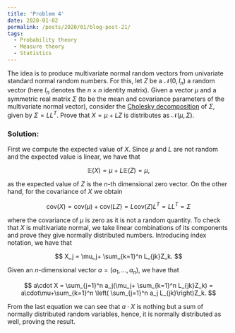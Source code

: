 ```yaml
---
title: 'Problem 4'
date: 2020-01-02
permalink: /posts/2020/01/blog-post-21/
tags:
  - Probability theory
  - Measure theory
  - Statistics
---
```


The idea is to produce multivariate normal random vectors from univariate standard normal random numbers. For this, let $Z$ be a $\mathcal{N}(0,I_n)$ a random vector (here $I_n$ denotes the $n\times n$ identity matrix). Given a vector $\mu$ and a symmetric real matrix $\Sigma$ (to be the mean and covariance parameters of the multivariate normal vector), consider the [Cholesky decomposition](https://en.wikipedia.org/wiki/Cholesky_decomposition) of $\Sigma$, given by $\Sigma = LL^T$. Prove that $X = \mu +LZ$ is distributes as $\mathcal{N}(\mu,\Sigma)$.

### Solution:

First we compute the expected value of $X$. Since $\mu$ and $L$ are not random and the expected value is linear, we have that

$$
\mathbb{E}(X) = \mu + L\mathbb{E}(Z) =\mu,
$$

as the expected value of $Z$ is the $n$-th dimensional zero vector. On the other hand, for the covariance of $X$ we obtain

$$
\newcommand{\cov}{\mathrm{cov}}
\cov(X) = \cov(\mu)+\cov(LZ)=L\cov(Z)L^T = LL^T =\Sigma
$$

where the covariance of $\mu$ is zero as it is not a random quantity. To check that $X$ is multivariate normal, we take linear combinations of its components and prove they give normally distributed numbers. Introducing index notation, we have that

$$
X_j = \mu_j+ \sum_{k=1}^n L_{jk}Z_k.
$$

Given an $n$-dimensional vector $a=(a_1,\dots,a_n)$, we have that

$$
a\cdot X = \sum_{j=1}^n a_j(\mu_j+ \sum_{k=1}^n L_{jk}Z_k) = a\cdot\mu+\sum_{k=1}^n \left( \sum_{j=1}^n a_j L_{jk}\right)Z_k.
$$

From the last equation we can see that $a\cdot X$ is nothing but a sum of normally distributed random variables, hence, it is normally distributed as well, proving the result.
